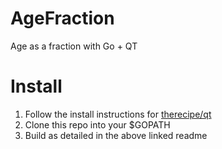 # AgeFraction
Age as a fraction with Go + QT

# Install

1. Follow the install instructions for [therecipe/qt](https://github.com/therecipe/qt/README.md)
2. Clone this repo into your $GOPATH
3. Build as detailed in the above linked readme
